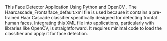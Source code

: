 This Face Detector Application Using Python and OpenCV . The Haarcascade_Frontalface_default.xml file is used because it contains a pre-trained Haar Cascade classifier specifically designed for detecting frontal human faces. Integrating this XML file into applications, particularly with libraries like OpenCV, is straightforward. It requires minimal code to load the classifier and apply it for face detection.
